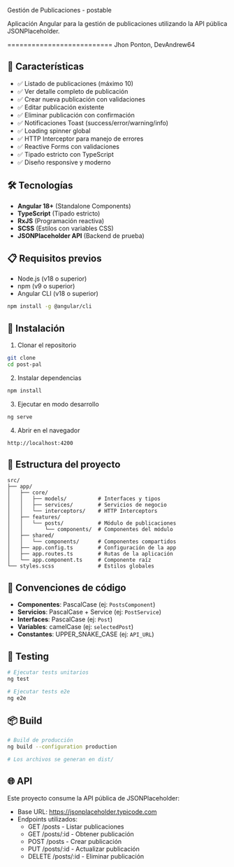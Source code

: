 Gestión de Publicaciones - postable

Aplicación Angular para la gestión de publicaciones utilizando la API pública JSONPlaceholder.

==========================
Jhon Ponton, DevAndrew64

## 🚀 Características

- ✅ Listado de publicaciones (máximo 10)
- ✅ Ver detalle completo de publicación
- ✅ Crear nueva publicación con validaciones
- ✅ Editar publicación existente
- ✅ Eliminar publicación con confirmación
- ✅ Notificaciones Toast (success/error/warning/info)
- ✅ Loading spinner global
- ✅ HTTP Interceptor para manejo de errores
- ✅ Reactive Forms con validaciones
- ✅ Tipado estricto con TypeScript
- ✅ Diseño responsive y moderno

## 🛠️ Tecnologías

- **Angular 18+** (Standalone Components)
- **TypeScript** (Tipado estricto)
- **RxJS** (Programación reactiva)
- **SCSS** (Estilos con variables CSS)
- **JSONPlaceholder API** (Backend de prueba)

## 📋 Requisitos previos

- Node.js (v18 o superior)
- npm (v9 o superior)
- Angular CLI (v18 o superior)
```bash
npm install -g @angular/cli
```

## 🔧 Instalación

1. Clonar el repositorio
```bash
git clone 
cd post-pal
```

2. Instalar dependencias
```bash
npm install
```

3. Ejecutar en modo desarrollo
```bash
ng serve
```

4. Abrir en el navegador
```
http://localhost:4200
```

## 📁 Estructura del proyecto
```
src/
├── app/
│   ├── core/
│   │   ├── models/          # Interfaces y tipos
│   │   ├── services/        # Servicios de negocio
│   │   └── interceptors/    # HTTP Interceptors
│   ├── features/
│   │   └── posts/           # Módulo de publicaciones
│   │       └── components/  # Componentes del módulo
│   ├── shared/
│   │   └── components/      # Componentes compartidos
│   ├── app.config.ts        # Configuración de la app
│   ├── app.routes.ts        # Rutas de la aplicación
│   └── app.component.ts     # Componente raíz
└── styles.scss              # Estilos globales
```

## 🎨 Convenciones de código

- **Componentes**: PascalCase (ej: `PostsComponent`)
- **Servicios**: PascalCase + Service (ej: `PostService`)
- **Interfaces**: PascalCase (ej: `Post`)
- **Variables**: camelCase (ej: `selectedPost`)
- **Constantes**: UPPER_SNAKE_CASE (ej: `API_URL`)

## 🧪 Testing
```bash
# Ejecutar tests unitarios
ng test

# Ejecutar tests e2e
ng e2e
```

## 📦 Build
```bash
# Build de producción
ng build --configuration production

# Los archivos se generan en dist/
```

## 🌐 API

Este proyecto consume la API pública de JSONPlaceholder:
- Base URL: https://jsonplaceholder.typicode.com
- Endpoints utilizados:
  - GET /posts - Listar publicaciones
  - GET /posts/:id - Obtener publicación
  - POST /posts - Crear publicación
  - PUT /posts/:id - Actualizar publicación
  - DELETE /posts/:id - Eliminar publicación
